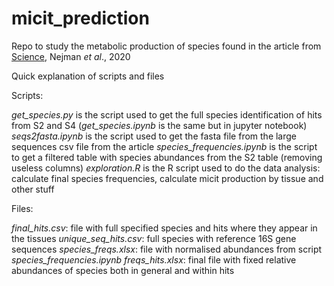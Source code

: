 # micit_prediction

Repo to study the metabolic production of species found in the article from [Science](https://science.sciencemag.org/content/368/6494/973), Nejman _et al_., 2020 

Quick explanation of scripts and files

Scripts:

_get_species.py_ is the script used to get the full species identification of hits from S2 and S4 (_get_species.ipynb_ is the same but in jupyter notebook)
_seqs2fasta.ipynb_ is the script used to get the fasta file from the large sequences csv file from the article
_species_frequencies.ipynb_ is the script to get a filtered table with species abundances from the S2 table (removing useless columns)
_exploration.R_ is the R script used to do the data analysis: calculate final species frequencies, calculate micit production by tissue and other stuff

Files:

_final_hits.csv_: file with full specified species and hits where they appear in the tissues
_unique_seq_hits.csv_: full species with reference 16S gene sequences
_species_freqs.xlsx_: file with normalised abundances from script _species_frequencies.ipynb_
_freqs_hits.xlsx_: final file with fixed relative abundances of species both in general and within hits